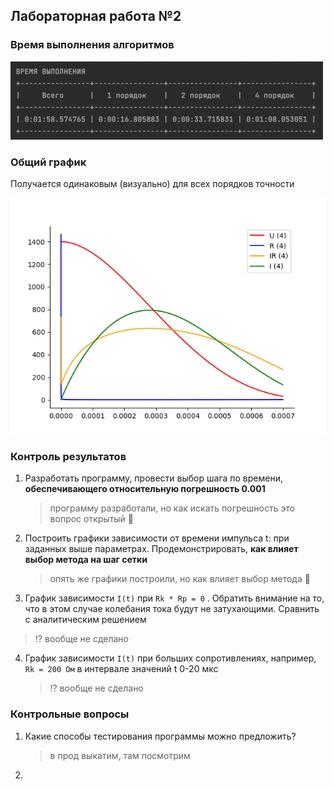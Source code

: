 ## Лабораторная работа №2

### Время выполнения алгоритмов

<img src="img/time.png" width="500px">

### Общий график 

Получается одинаковым (визуально) для всех порядков точности

<img src="img/runge_kutt_4.png">



### Контроль результатов

1. Разработать программу, провести выбор шага по времени, **обеспечивающего относительную погрешность 0.001**

   > программу разработали, но как искать погрешность это вопрос открытый 👀

2. Построить графики зависимости от времени импульса t: при заданных выше параметрах. Продемонстрировать, **как влияет выбор метода на шаг сетки**

   > опять же графики построили, но как влияет выбор метода 👀

3.  График зависимости `I(t)` при `Rk * Rp = 0` . Обратить внимание на то, что в этом случае колебания тока будут не затухающими. Сравнить с аналитическим решением

   >  ⁉️ вообще не сделано

4. График зависимости `I(t)` при больших сопротивлениях, например, `Rk = 200 Ом` в интервале значений t 0-20 мкс

   > ⁉️ вообще не сделано



### Контрольные вопросы

1. Какие способы тестирования программы можно предложить?

   > в прод выкатим, там посмотрим

2. 